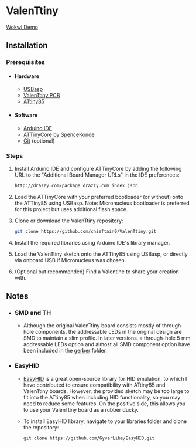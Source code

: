 # ValenTtiny

[Wokwi Demo](https://wokwi.com/projects/416622139343298561)

## Installation

### Prerequisites

- #### Hardware

  - [USBasp](https://www.fischl.de/usbasp/)
  - [ValenTtiny PCB](https://github.com/chieftain0/ValenTtiny/tree/main/gerber)
  - [ATtiny85](https://www.microchip.com/en-us/product/attiny85)

- #### Software

  - [Arduino IDE](https://www.arduino.cc/en/software)
  - [ATTinyCore by SpenceKonde](https://github.com/SpenceKonde/ATTinyCore.git)
  - [Git](https://git-scm.com/downloads) (optional)

### Steps

1. Install Arduino IDE and configure ATTinyCore by adding the following URL to the "Additional Board Manager URLs" in the IDE preferences:

    ```bash
    http://drazzy.com/package_drazzy.com_index.json
    ```

2. Load the ATTinyCore with your preferred bootloader (or without) onto the ATTiny85 using USBasp. Note: Micronucleus bootloader is preferred for this project but uses additional flash space.

3. Clone or download the ValenTtiny repository:

    ```bash
    git clone https://github.com/chieftain0/ValenTtiny.git
    ```

4. Install the required libraries using Arduino IDE's library manager.

5. Load the ValenTtiny sketch onto the ATTiny85 using USBasp, or directly via onboard USB if Micronucleus was chosen.

6. (Optional but recommended) Find a Valentine to share your creation with.

## Notes

- ### SMD and TH

  - Although the original ValenTtiny board consists mostly of through-hole components, the addressable LEDs in the original design are SMD to maintain a slim profile. In later versions, a through-hole 5 mm addressable LEDs option and almost all SMD component option have been included in the [gerber](https://github.com/chieftain0/ValenTtiny/tree/main/gerber) folder.

- ### EasyHID

  - [EasyHID](https://github.com/GyverLibs/EasyHID.git) is a great open-source library for HID emulation, to which I have contributed to ensure compatibility with ATtiny85 and ValenTtiny boards. However, the provided sketch may be too large to fit into the ATtiny85 when including HID functionality, so you may need to reduce some features. On the positive side, this allows you to use your ValenTtiny board as a rubber ducky.
  - To install EasyHID library, navigate to your libraries folder and clone the repository:

    ```bash
    git clone https://github.com/GyverLibs/EasyHID.git
    ```
